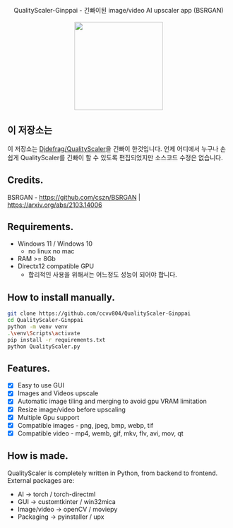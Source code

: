
<div align="center">
    <br> QualityScaler-Ginppai - 긴빠이된 image/video AI upscaler app (BSRGAN) <br><br>
    <a href="https://github.com/ccvv804/QualityScaler-Ginppai/releases">
         <img src="https://user-images.githubusercontent.com/86362423/162710522-c40c4f39-a6b9-48bc-84bc-1c6b78319f01.png" width="200">
    </a>
</div>

## 이 저장소는
이 저장소는 [Djdefrag/QualityScaler](https://github.com/Djdefrag/QualityScaler)을 긴빠이 한것입니다. 언제 어디에서 누구나 손쉽게 QualityScaler를 긴빠이 할 수 있도록 편집되었지만 소스코드 수정은 없습니다.

## Credits.
BSRGAN - https://github.com/cszn/BSRGAN | https://arxiv.org/abs/2103.14006

## Requirements.
- Windows 11 / Windows 10
    - no linux no mac
- RAM >= 8Gb
- Directx12 compatible GPU
    - 합리적인 사용을 위해서는 어느정도 성능이 되어야 합니다.
## How to install manually.
```sh
git clone https://github.com/ccvv804/QualityScaler-Ginppai
cd QualityScaler-Ginppai
python -m venv venv
.\venv\Scripts\activate
pip install -r requirements.txt
python QualityScaler.py
```
## Features.
- [x] Easy to use GUI
- [x] Images and Videos upscale
- [x] Automatic image tiling and merging to avoid gpu VRAM limitation
- [x] Resize image/video before upscaling
- [x] Multiple Gpu support
- [x] Compatible images - png, jpeg, bmp, webp, tif  
- [x] Compatible video  - mp4, wemb, gif, mkv, flv, avi, mov, qt 

## How is made.
QualityScaler is completely written in Python, from backend to frontend. 
External packages are:
- AI  -> torch / torch-directml
- GUI -> customtkinter / win32mica
- Image/video -> openCV / moviepy
- Packaging   -> pyinstaller / upx
